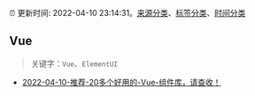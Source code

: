 :alarm_clock: 更新时间: 2022-04-10 23:14:31。[来源分类](../README.md)、[标签分类](../TAGS.md)、[时间分类](../TIMELINE.md)

## Vue


> 关键字：`Vue`、`ElementUI`



- [2022-04-10-推荐-20多个好用的-Vue-组件库，请查收！](https://toutiao.io/k/sskayyw) 